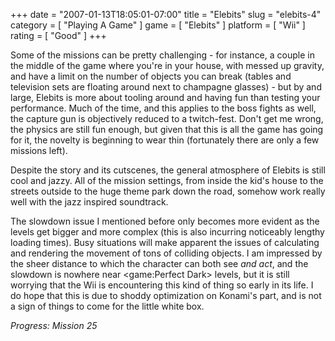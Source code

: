 +++
date = "2007-01-13T18:05:01-07:00"
title = "Elebits"
slug = "elebits-4"
category = [ "Playing A Game" ]
game = [ "Elebits" ]
platform = [ "Wii" ]
rating = [ "Good" ]
+++

Some of the missions can be pretty challenging - for instance, a couple in the middle of the game where you're in your house, with messed up gravity, and have a limit on the number of objects you can break (tables and television sets are floating around next to champagne glasses) - but by and large, Elebits is more about tooling around and having fun than testing your performance.  Much of the time, and this applies to the boss fights as well, the capture gun is objectively reduced to a twitch-fest.  Don't get me wrong, the physics are still fun enough, but given that this is all the game has going for it, the novelty is beginning to wear thin (fortunately there are only a few missions left).

Despite the story and its cutscenes, the general atmosphere of Elebits is still cool and jazzy.  All of the mission settings, from inside the kid's house to the streets outside to the huge theme park down the road, somehow work really well with the jazz inspired soundtrack.

The slowdown issue I mentioned before only becomes more evident as the levels get bigger and more complex (this is also incurring noticeably lengthy loading times).  Busy situations will make apparent the issues of calculating and rendering the movement of tons of colliding objects.  I am impressed by the sheer distance to which the character can both see <i>and act</i>, and the slowdown is nowhere near <game:Perfect Dark> levels, but it is still worrying that the Wii is encountering this kind of thing so early in its life.  I do hope that this is due to shoddy optimization on Konami's part, and is not a sign of things to come for the little white box.

<i>Progress: Mission 25</i>